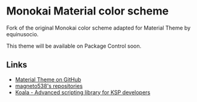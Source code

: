 # Monokai Material color scheme

Fork of the original Monokai color scheme adapted for Material Theme by equinusocio.

This theme will be available on Package Control soon.

## Links

* [Material Theme on GitHub](https://github.com/equinusocio/material-theme)
* [magneto538's repositories](https://github.com/magneto538?tab=repositories)
* [Koala - Advanced scripting library for KSP developers](https://github.com/magneto538/Koala)

